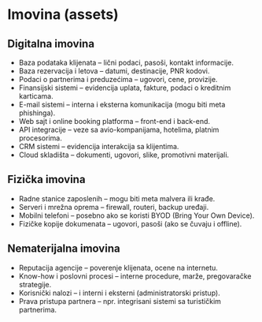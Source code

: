 # Imovina (assets)

## Digitalna imovina
* Baza podataka klijenata – lični podaci, pasoši, kontakt informacije.
* Baza rezervacija i letova – datumi, destinacije, PNR kodovi.
* Podaci o partnerima i preduzećima – ugovori, cene, provizije.
* Finansijski sistemi – evidencija uplata, fakture, podaci o kreditnim karticama.
* E-mail sistemi – interna i eksterna komunikacija (mogu biti meta phishinga).
* Web sajt i online booking platforma – front-end i back-end.
* API integracije – veze sa avio-kompanijama, hotelima, platnim procesorima.
* CRM sistemi – evidencija interakcija sa klijentima.
* Cloud skladišta – dokumenti, ugovori, slike, promotivni materijali.

## Fizička imovina
* Radne stanice zaposlenih – mogu biti meta malvera ili krađe.
* Serveri i mrežna oprema – firewall, routeri, backup uređaji.
* Mobilni telefoni – posebno ako se koristi BYOD (Bring Your Own Device).
* Fizičke kopije dokumenata – ugovori, pasoši (ako se čuvaju i offline).

## Nematerijalna imovina
* Reputacija agencije – poverenje klijenata, ocene na internetu.
* Know-how i poslovni procesi – interne procedure, marže, pregovaračke strategije.
* Korisnički nalozi – i interni i eksterni (administratorski pristup).
* Prava pristupa partnera – npr. integrisani sistemi sa turističkim partnerima.